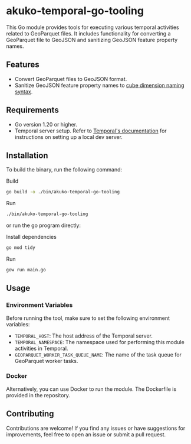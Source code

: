 # akuko-temporal-go-tooling

This Go module provides tools for executing various temporal activities related to GeoParquet files. It includes functionality for converting a GeoParquet file to GeoJSON and sanitizing GeoJSON feature property names.

## Features

- Convert GeoParquet files to GeoJSON format.
- Sanitize GeoJSON feature property names to [cube dimension naming syntax](https://cube.dev/docs/product/data-modeling/syntax#naming).

## Requirements

- Go version 1.20 or higher.
- Temporal server setup. Refer to [Temporal's documentation](https://docs.temporal.io/dev-guide/go/project-setup#local-dev-server) for instructions on setting up a local dev server.

## Installation

To build the binary, run the following command:

Build

```bash
go build -o ./bin/akuko-temporal-go-tooling
```

Run

```bash
./bin/akuko-temporal-go-tooling
```
or run the go program directly:

Install dependencies
```bash
go mod tidy
```

Run

```bash
gow run main.go
```

## Usage

### Environment Variables

Before running the tool, make sure to set the following environment variables:

- `TEMPORAL_HOST`: The host address of the Temporal server.
- `TEMPORAL_NAMESPACE`: The namespace used for performing this module activities in Temporal.
- `GEOPARQUET_WORKER_TASK_QUEUE_NAME`: The name of the task queue for GeoParquet worker tasks.

### Docker

Alternatively, you can use Docker to run the module. The Dockerfile is provided in the repository.

## Contributing

Contributions are welcome! If you find any issues or have suggestions for improvements, feel free to open an issue or submit a pull request.
